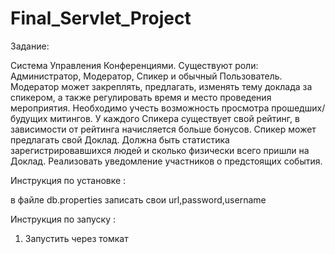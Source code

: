 # Final_Servlet_Project

Задание:

Система Управления Конференциями. Существуют роли: Администратор, Модератор, Спикер и обычный Пользователь. 
Модератор может закреплять, предлагать, изменять тему доклада за спикером, а также регулировать время и 
место проведения мероприятия. Необходимо учесть возможность просмотра прошедших/будущих митингов. У каждого
Спикера существует свой рейтинг, в зависимости от рейтинга начисляется больше бонусов. Спикер может предлагать
свой Доклад. Должна быть статистика зарегистрировавшихся людей и сколько физически всего пришли на Доклад. Реализовать
уведомление участников о предстоящих события.

Инструкция по установке :

в файле db.properties записать свои url,password,username

Инструкция по запуску :

1. Запустить через томкат
